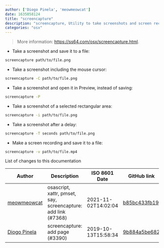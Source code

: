 ```yaml
---
author: ['Diogo Pinela', 'meowmeowcat']
date: 1635858124
title: "screencapture"
description: "screencapture, Utility to take screenshots and screen recordings."
categories: "osx"
---
```

> More information: <https://ss64.com/osx/screencapture.html>.

- Take a screenshot and save it to a file:

```bash
screencapture path/to/file.png
```

- Take a screenshot including the mouse cursor:

```bash
screencapture -C path/to/file.png
```

- Take a screenshot and open it in Preview, instead of saving:

```bash
screencapture -P
```

- Take a screenshot of a selected rectangular area:

```bash
screencapture -i path/to/file.png
```

- Take a screenshot after a delay:

```bash
screencapture -T seconds path/to/file.png
```

- Make a screen recording and save it to a file:

```bash
screencapture -v path/to/file.mp4
```
List of changes to this documentation


Author | Description | ISO 8601 Date | GitHub link
------|-----|-----|-----
[meowmeowcat](mailto:meowmeowcat1211@gmail.com) | osascript, xattr, pmset, say, screencapture: add link (#7368) | 2021-11-02T14:02:04 | [b85bc433fb19](https://github.com/tldr-pages/tldr/commit/b85bc433fb1916e6fd9b053f9db24284d11fc4e6)
[Diogo Pinela](mailto:diogoid7400@gmail.com) | screencapture: add page (#3390) | 2019-10-13T15:58:34 | [9b884a5be682](https://github.com/tldr-pages/tldr/commit/9b884a5be682e143edfd602f9ddc071bd6697a3f)

